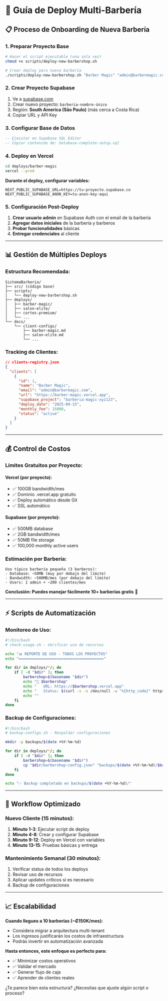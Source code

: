 # 🚀 Guía de Deploy Multi-Barbería

## 📋 Proceso de Onboarding de Nueva Barbería

### 1. **Preparar Proyecto Base**
```bash
# Hacer el script ejecutable (una sola vez)
chmod +x scripts/deploy-new-barbershop.sh

# Crear deploy para nueva barbería
./scripts/deploy-new-barbershop.sh "Barber Magic" "admin@barbermagic.com"
```

### 2. **Crear Proyecto Supabase**
1. Ve a [supabase.com](https://supabase.com)
2. Crear nuevo proyecto: `barberia-nombre-único`
3. Región: **South America (São Paulo)** (más cerca a Costa Rica)
4. Copiar URL y API Key

### 3. **Configurar Base de Datos**
```sql
-- Ejecutar en Supabase SQL Editor
-- Copiar contenido de: database-complete-setup.sql
```

### 4. **Deploy en Vercel**
```bash
cd deploys/barber-magic
vercel --prod
```

**Durante el deploy, configurar variables:**
```
NEXT_PUBLIC_SUPABASE_URL=https://tu-proyecto.supabase.co
NEXT_PUBLIC_SUPABASE_ANON_KEY=tu-anon-key-aqui
```

### 5. **Configuración Post-Deploy**
1. **Crear usuario admin** en Supabase Auth con el email de la barbería
2. **Agregar datos iniciales** de la barbería y barberos
3. **Probar funcionalidades** básicas
4. **Entregar credenciales** al cliente

---

## 📊 Gestión de Múltiples Deploys

### **Estructura Recomendada:**
```
SistemaBarberia/
├── src/ (código base)
├── scripts/
│   └── deploy-new-barbershop.sh
├── deploys/
│   ├── barber-magic/
│   ├── salon-elite/
│   ├── cortes-premium/
│   └── ...
└── docs/
    └── client-configs/
        ├── barber-magic.md
        ├── salon-elite.md
        └── ...
```

### **Tracking de Clientes:**
```json
// clients-registry.json
{
  "clients": [
    {
      "id": 1,
      "name": "Barber Magic",
      "email": "admin@barbermagic.com",
      "url": "https://barber-magic.vercel.app",
      "supabase_project": "barberia-magic-xyz123",
      "deploy_date": "2025-09-15",
      "monthly_fee": 15000,
      "status": "active"
    }
  ]
}
```

---

## 💰 Control de Costos

### **Límites Gratuitos por Proyecto:**

#### **Vercel (por proyecto):**
- ✅ 100GB bandwidth/mes
- ✅ Dominio .vercel.app gratuito
- ✅ Deploy automático desde Git
- ✅ SSL automático

#### **Supabase (por proyecto):**
- ✅ 500MB database
- ✅ 2GB bandwidth/mes  
- ✅ 50MB file storage
- ✅ 100,000 monthly active users

### **Estimación por Barbería:**
```
Uso típico barbería pequeña (3 barberos):
- Database: ~50MB (muy por debajo del límite)
- Bandwidth: ~500MB/mes (por debajo del límite)
- Users: 1 admin + ~200 clientes/mes
```

**Conclusión: Puedes manejar fácilmente 10+ barberías gratis** 🎉

---

## ⚡ Scripts de Automatización

### **Monitoreo de Uso:**
```bash
#!/bin/bash
# check-usage.sh - Verificar uso de recursos

echo "📊 REPORTE DE USO - TODOS LOS PROYECTOS"
echo "======================================"

for dir in deploys/*/; do
    if [ -d "$dir" ]; then
        barbershop=$(basename "$dir")
        echo "🏪 $barbershop"
        echo "   URL: https://$barbershop.vercel.app"
        echo "   Status: $(curl -s -o /dev/null -w "%{http_code}" https://$barbershop.vercel.app)"
        echo ""
    fi
done
```

### **Backup de Configuraciones:**
```bash
#!/bin/bash
# backup-configs.sh - Respaldar configuraciones

mkdir -p backups/$(date +%Y-%m-%d)

for dir in deploys/*/; do
    if [ -d "$dir" ]; then
        barbershop=$(basename "$dir")
        cp "$dir/barbershop-config.json" "backups/$(date +%Y-%m-%d)/$barbershop.json"
    fi
done

echo "✅ Backup completado en backups/$(date +%Y-%m-%d)/"
```

---

## 🎯 Workflow Optimizado

### **Nuevo Cliente (15 minutos):**
1. **Minuto 1-3**: Ejecutar script de deploy
2. **Minuto 4-8**: Crear y configurar Supabase  
3. **Minuto 9-12**: Deploy en Vercel con variables
4. **Minuto 13-15**: Pruebas básicas y entrega

### **Mantenimiento Semanal (30 minutos):**
1. Verificar status de todos los deploys
2. Revisar uso de recursos
3. Aplicar updates críticos si es necesario
4. Backup de configuraciones

---

## 📈 Escalabilidad

**Cuando llegues a 10 barberías (~₡150K/mes):**
- Considera migrar a arquitectura multi-tenant
- Los ingresos justificarán los costos de infraestructura
- Podrás invertir en automatización avanzada

**Hasta entonces, este enfoque es perfecto para:**
- ✅ Minimizar costos operativos
- ✅ Validar el mercado
- ✅ Generar flujo de caja
- ✅ Aprender de clientes reales

¿Te parece bien esta estructura? ¿Necesitas que ajuste algún script o proceso?